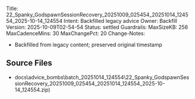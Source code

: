 Title: 22_Spanky_GodspawnSessionRecovery_20251009_025454_20251014_124554_2025-10-14_124554
Intent: Backfilled legacy advice
Owner: Backfill
Version: 2025-10-09T02-54-54
Status: settled
Guardrails:
  MaxSizeKB: 256
  MaxCadenceMins: 30
  MaxChangePct: 20
Change-Notes:
  - Backfilled from legacy content; preserved original timestamp

## Source Files
- docs\advice_bombs\batch_20251014_124554\22_Spanky_GodspawnSessionRecovery_20251009_025454_20251014_124554_2025-10-14_124554.zip)
